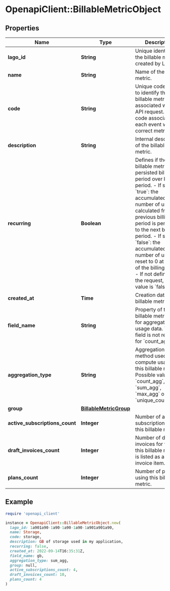 # OpenapiClient::BillableMetricObject

## Properties

| Name | Type | Description | Notes |
| ---- | ---- | ----------- | ----- |
| **lago_id** | **String** | Unique identifier of the billable metric created by Lago. |  |
| **name** | **String** | Name of the billable metric. |  |
| **code** | **String** | Unique code used to identify the billable metric associated with the API request. This code associates each event with the correct metric. |  |
| **description** | **String** | Internal description of the billable metric. | [optional] |
| **recurring** | **Boolean** | Defines if the billable metric is persisted billing period over billing period.  - If set to &#x60;true&#x60;: the accumulated number of units calculated from the previous billing period is persisted to the next billing period. - If set to &#x60;false&#x60;: the accumulated number of units is reset to 0 at the end of the billing period. - If not defined in the request, default value is &#x60;false&#x60;. |  |
| **created_at** | **Time** | Creation date of the billable metric. |  |
| **field_name** | **String** | Property of the billable metric used for aggregating usage data. This field is not required for &#x60;count_agg&#x60;. | [optional] |
| **aggregation_type** | **String** | Aggregation method used to compute usage for this billable metric. Possible values are &#x60;count_agg&#x60;, &#x60;sum_agg&#x60;, &#x60;max_agg&#x60; or &#x60;unique_count_agg&#x60;. |  |
| **group** | [**BillableMetricGroup**](BillableMetricGroup.md) |  | [optional] |
| **active_subscriptions_count** | **Integer** | Number of active subscriptions using this billable metric. |  |
| **draft_invoices_count** | **Integer** | Number of draft invoices for which this billable metric is listed as an invoice item. |  |
| **plans_count** | **Integer** | Number of plans using this billable metric. |  |

## Example

```ruby
require 'openapi_client'

instance = OpenapiClient::BillableMetricObject.new(
  lago_id: 1a901a90-1a90-1a90-1a90-1a901a901a90,
  name: Storage,
  code: storage,
  description: GB of storage used in my application,
  recurring: false,
  created_at: 2022-09-14T16:35:31Z,
  field_name: gb,
  aggregation_type: sum_agg,
  group: null,
  active_subscriptions_count: 4,
  draft_invoices_count: 10,
  plans_count: 4
)
```


